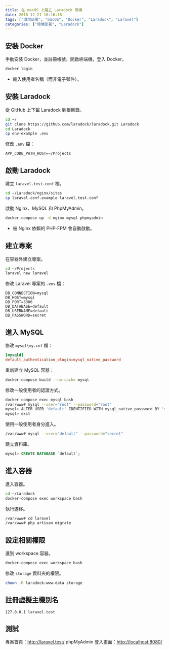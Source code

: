 ```yaml
---
title: 在 macOS 上建立 Laradock 環境
date: 2018-12-21 16:16:18
tags: ["環境部署", "macOS", "Docker", "Laradock", "Laravel"]
categories: ["環境部署", "Laradock"]
---
```


## 安裝 Docker

手動安裝 Docker，並註冊帳號。開啟終端機，登入 Docker。

```bash
docker login
```

- 輸入使用者名稱（而非電子郵件）。

## 安裝 Laradock

從 GitHub 上下載 Laradock 到根目錄。

```bash
cd ~/
git clone https://github.com/laradock/laradock.git Laradock
cd Laradock
cp env-example .env
```

修改 `.env` 檔：

```env
APP_CODE_PATH_HOST=~/Projects
```

## 啟動 Laradock

建立 `laravel.test.conf` 檔。

```bash
cd ~/Laradock/nginx/sites
cp laravel.conf.example laravel.test.conf
```

啟動 Nginx、MySQL 和 PhpMyAdmin。

```bash
docker-compose up -d nginx mysql phpmyadmin
```

- 被 Nginx 依賴的 PHP-FPM 會自動啟動。

## 建立專案

在容器外建立專案。

```bash
cd ~/Projects
laravel new laravel
```

修改 Laravel 專案的 `.env` 檔：

```env
DB_CONNECTION=mysql
DB_HOST=mysql
DB_PORT=3306
DB_DATABASE=default
DB_USERNAME=default
DB_PASSWORD=secret
```

## 進入 MySQL

修改 `mysql\my.cnf` 檔：

```cnf
[mysqld]
default_authentication_plugin=mysql_native_password
```

重新建立 MySQL 容器：

```bash
docker-compose build --no-cache mysql
```

修改一般使用者的認證方式。

```bash
docker-compose exec mysql bash
/var/www# mysql --user="root" --password="root"
mysql> ALTER USER 'default' IDENTIFIED WITH mysql_native_password BY 'secret';
mysql> exit
```

使用一般使用者身分進入。

```bash
/var/www# mysql --user="default" --password="secret"
```

建立資料庫。

```sql
mysql> CREATE DATABASE `default`;
```

## 進入容器

進入容器。

```bash
cd ~/Laradock
docker-compose exec workspace bash
```

執行遷移。

```bash
/var/www# cd laravel
/var/www# php artisan migrate
```

## 設定相關權限

進到 workspace 容器。

```bash
docker-compose exec workspace bash
```

修改 `storage` 資料夾的權限。

```bash
chown -R laradock:www-data storage
```

## 註冊虛擬主機別名

```env
127.0.0.1 laravel.test
```

## 測試

專案首頁：<http://laravel.test/>
phpMyAdmin 登入畫面：<http://localhost:8080/>
